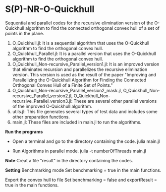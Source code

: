 # S(P)-NR-O-Quickhull
Sequential and parallel codes for the recursive elimination version of the O-Quickhull algorithm to find the connected orthogonal convex hull of a set of points in the plane.

1. O_Quickhull.jl: It is a sequential algorithm that uses the O-Quickhull algorithm to find the orthogonal convex hull.
2. O_Quickhull_Parallel.jl: It is a parallel version that uses the O-Quickhull algorithm to find the orthogonal convex hull.
3. O_Quickhull_Non-recursive_Parallel_version1.jl: It is an improved version that eliminates recursion and parallelizes the recursive elimination version. This version is used as the result of the paper "Improving and Parallelizing the O-Quickhull Algorithm for Finding the Connected Orthogonal Convex Hull of a Finite Set of Points."
4. O_Quickhull_Non-recursive_Parallel_version2_mask.jl, O_Quickhull_Non-recursive_Parallel_version2.jl, O_Quickhull_Non-recursive_Parallel_version3.jl: These are several other parallel versions of the improved O-Quickhull algorithm.
5. utils.jl: This file generates several types of test data and includes some other preparation functions.
6. main.jl: These files are included in main.jl to run the algorithms.


**Run the programs**
- Open a terminal and go to the directory containing the code.
julia main.jl

- Run Algorithms in parallel mode.
julia -t numberOfThreads main.jl

**Note**
Creat a file "result" in the directory containing the codes.

**Setting**
Benchmarking mode
Set benchmarking = true in the main functions.

Export the convex hull to file
Set benchmarking = false and exportResult = true in the main functions.

